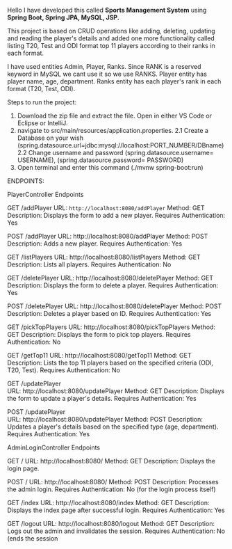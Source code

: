Hello I have developed this called **Sports Management System** using **Spring Boot, Spring JPA, MySQL, JSP.**

This project is based on CRUD operations like adding, deleting, updating and reading the player's details and added one more functionality called listing T20, Test and ODI format top 11 players according to their ranks in each format.

I have used entities Admin, Player, Ranks. Since RANK is a reserved keyword in MySQL we cant use it so we use RANKS. Player entity has player name, age, department. Ranks entity has each player's rank in each format (T20, Test, ODI).


Steps to run the project:
1. Download the zip file and extract the file. Open in either VS Code or Eclipse or IntelliJ.
2. navigate to src/main/resources/application.properties.
   2.1 Create a Database on your wish (spring.datasource.url=jdbc:mysql://localhost:PORT_NUMBER/DBname)
   2.2 Change username and password (spring.datasource.username= USERNAME), (spring.datasource.password= PASSWORD)
4. Open terminal and enter this command (./mvnw spring-boot:run)


ENDPOINTS:

PlayerController Endpoints
   
   GET /addPlayer
   URL: `http://localhost:8080/addPlayer`
   Method: GET
   Description: Displays the form to add a new player.
   Requires Authentication: Yes
   
   POST /addPlayer
   URL: http://localhost:8080/addPlayer
   Method: POST
   Description: Adds a new player.
   Requires Authentication: Yes
   
   GET /listPlayers
   URL: http://localhost:8080/listPlayers
   Method: GET
   Description: Lists all players.
   Requires Authentication: No
   
   GET /deletePlayer
   URL: http://localhost:8080/deletePlayer
   Method: GET
   Description: Displays the form to delete a player.
   Requires Authentication: Yes
   
   POST /deletePlayer
   URL: http://localhost:8080/deletePlayer
   Method: POST
   Description: Deletes a player based on ID.
   Requires Authentication: Yes
   
   GET /pickTopPlayers
   URL: http://localhost:8080/pickTopPlayers
   Method: GET
   Description: Displays the form to pick top players.
   Requires Authentication: No
   
   GET /getTop11 
   URL: http://localhost:8080/getTop11
   Method: GET
   Description: Lists the top 11 players based on the specified criteria (ODI, T20, Test).
   Requires Authentication: No
   
   GET /updatePlayer   
   URL: http://localhost:8080/updatePlayer
   Method: GET
   Description: Displays the form to update a player's details.
   Requires Authentication: Yes
   
   POST /updatePlayer   
   URL: http://localhost:8080/updatePlayer
   Method: POST
   Description: Updates a player's details based on the specified type (age, department).
   Requires Authentication: Yes


   
AdminLoginController Endpoints

   GET /
   URL: http://localhost:8080/
   Method: GET
   Description: Displays the login page.
   
   POST /
   URL: http://localhost:8080/
   Method: POST
   Description: Processes the admin login.
   Requires Authentication: No (for the login process itself)
   
   GET /index
   URL: http://localhost:8080/index
   Method: GET
   Description: Displays the index page after successful login.
   Requires Authentication: Yes
   
   GET /logout
   URL: http://localhost:8080/logout
   Method: GET
   Description: Logs out the admin and invalidates the session.
   Requires Authentication: No (ends the session
